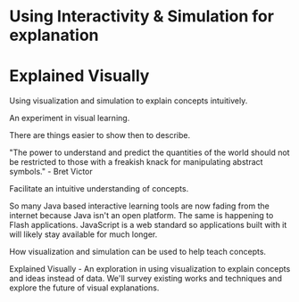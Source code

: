 # Using Interactivity & Simulation for explanation

# Explained Visually

Using visualization and simulation to explain concepts intuitively.

An experiment in visual learning.

There are things easier to show then to describe.

"The power to understand and predict the quantities of the world should not be restricted to those with a freakish knack for manipulating abstract symbols." - Bret Victor

Facilitate an intuitive understanding of concepts.

So many Java based interactive learning tools are now fading from the internet because Java isn't an open platform. The same is happening to Flash applications. JavaScript is a web standard so applications built with it will likely stay available for much longer.

How visualization and simulation can be used to help teach concepts.

Explained Visually - An exploration in using visualization to explain concepts and ideas instead of data. We'll survey existing works and techniques and explore the future of visual explanations.